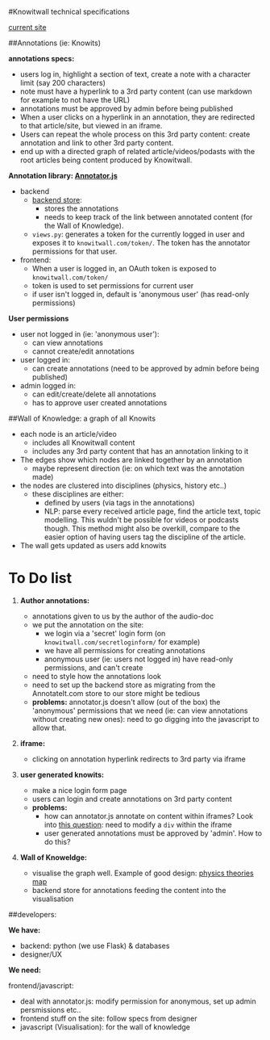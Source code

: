 #Knowitwall technical specifications

[current site](http://knowitwall.com/)

##Annotations (ie: Knowits)

**annotations specs:**

- users log in, highlight a section of text, create a note with a character limit (say 200 characters)
- note must have a hyperlink to a 3rd party content (can use markdown for example to not have the URL)
- annotations must be approved by admin before being published
- When a user clicks on a hyperlink in an annotation, they are redirected to that article/site, but viewed in an iframe. 
- Users can repeat the whole process on this 3rd party content: create annotation and link to other 3rd party content.
- end up with a directed graph of related article/videos/podasts with the root articles being content produced by Knowitwall.

**Annotation library: [Annotator.js](http://annotatorjs.org/)**

- backend 
	- [backend store](http://annotateit.org/): 
		- stores the annotations
		- needs to keep track of the link between annotated content (for the Wall of Knowledge). 
	- `views.py`: generates a token for the currently logged in user and exposes it to `knowitwall.com/token/`. The token has the annotator permissions for that user.
- frontend:
	- When a user is logged in, an OAuth token is exposed to `knowitwall.com/token/`
	- token is used to set permissions for current user
	- if user isn't logged in, default is 'anonymous user' (has read-only permissions)


**User permissions**

- user not logged in (ie: 'anonymous user'):
	- can view annotations
	- cannot create/edit annotations
- user logged in:
	- can create annotations (need to be approved by admin before being published)
- admin logged in:
	- can edit/create/delete all annotations
	- has to approve user created annotations

##Wall of Knowledge: a graph of all Knowits

- each node is an article/video 
	- includes all Knowitwall content
	- includes any 3rd party content that has an annotation linking to it 
- The edges show which nodes are linked together by an annotation
	- maybe represent direction (ie: on which text was the annotation made)
- the nodes are clustered into disciplines (physics, history etc..)
	- these disciplines are either:
		- defined by users (via tags in the annotations)
		- NLP: parse every received article page, find the article text, topic modelling. This wuldn't be possible for videos or podcasts though. This method might also be overkill, compare to the easier option of having users tag the discipline of the article.
- The wall gets updated as users add knowits

# To Do list

1. **Author annotations:**

	-  annotations given to us by the author of the audio-doc
	-  we put the annotation on the site:
		-  we login via a 'secret' login form (on `knowitwall.com/secretloginform/` for example)
		-  we have all permissions for creating annotations
		-  anonymous user (ie: users not logged in) have read-only permissions, and can't create 
	-  need to style how the annotations look
	-  need to set up the backend store as migrating from the AnnotateIt.com store to our store might be tedious
	- **problems:** annotator.js doesn't allow (out of the box) the 'anonymous' permissions that we need (ie: can view annotations without creating new ones): need to go digging into the javascript to allow that.

2. **iframe:**

	- clicking on annotation hyperlink redirects to 3rd party via iframe

3. **user generated knowits:**

	- make a nice login form page 
	- users can login and create annotations on 3rd party content
	- **problems:** 
		- how can annotator.js annotate on content within iframes? Look into [this question](https://forum.jquery.com/topic/changing-elements-in-an-iframe): need to modify a `div` within the iframe
		- user generated annotations must be approved by 'admin'. How to do this?
		
4. **Wall of Knoweldge:**

	- visualise the graph well. Example of good design: [physics theories map](https://www.quantamagazine.org/20150803-physics-theories-map/)
	- backend store for annotations feeding the content into the visualisation

##developers:

**We have:**

- backend: python (we use Flask) & databases
- designer/UX


**We need:** 

frontend/javascript: 

- deal with annotator.js: modify permission for anonymous, set up admin persmissions etc..
- frontend stuff on the site: follow specs from designer 
- javascript (Visualisation): for the wall of knowledge

